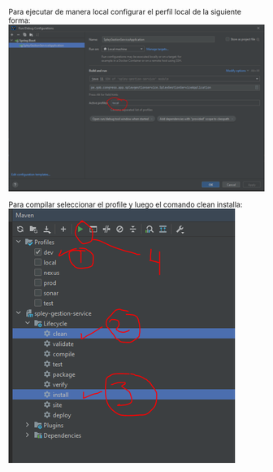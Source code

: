 Para ejecutar de manera local configurar el perfil local de la siguiente forma:
![config-run-local.png](config-run-local.png)

Para compilar seleccionar el profile y luego el comando clean installa:
![config-compile-profile.png](config-compile-profile.png)